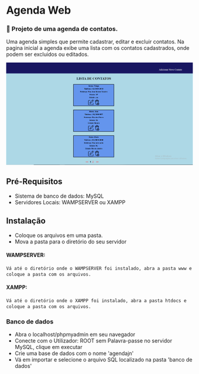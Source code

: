 # Agenda Web

### 📕 Projeto de uma agenda de contatos.
Uma agenda simples que permite cadastrar, editar e excluir contatos. Na pagina inicial a agenda exibe uma lista com os contatos cadastrados, onde podem ser excluidos ou editados.

![screenshot](screenshots/PaginaInicial.png)

## Pré-Requisitos

* Sistema de banco de dados: MySQL
* Servidores Locais: WAMPSERVER ou XAMPP

## Instalação

* Coloque os arquivos em uma pasta.
* Mova a pasta para o diretório do seu servidor

#### WAMPSERVER:
```
Vá até o diretório onde o WAMPSERVER foi instalado, abra a pasta www e coloque a pasta com os arquivos.
```

#### XAMPP:
```
Vá até o diretório onde o XAMPP foi instalado, abra a pasta htdocs e coloque a pasta com os arquivos.
```

### Banco de dados

* Abra o localhost/phpmyadmin em seu navegador
* Conecte com o Utilizador: ROOT sem Palavra-passe no servidor MySQL, clique em executar
* Crie uma base de dados com o nome 'agendajn'
* Vá em importar e selecione o arquivo SQL localizado na pasta 'banco de dados'

